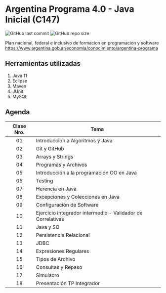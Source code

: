 # Argentina Programa 4.0 - Java Inicial (C147)
![GitHub last commit](https://img.shields.io/github/last-commit/sanchezih/ap40-c147)
![GitHub repo size](https://img.shields.io/github/repo-size/sanchezih/ap40-c147)

Plan nacional, federal e inclusivo de formacion en programacion y software \
https://www.argentina.gob.ar/economia/conocimiento/argentina-programa

## Herramientas utilizadas
1. Java 11
2. Eclipse
3. Maven
4. JUnit
5. MySQL

## Agenda

| Clase Nro. | Tema |
|:-:|---|
| 01|   Introduccion a Algoritmos y Java							|
| 02|	Git y GitHub												|
| 03|	Arrays y Strings											|
| 04|	Programas y Archivos										|
| 05|	Introducción a la programación OO en Java					|
| 06|	Testing														|
| 07|	Herencia en Java											|
| 08|	Excepciones y Colecciones en Java							|
| 09|	Configuración de Software									|
| 10|	Ejercicio integrador intermedio - Validador de Correlativas	|
| 11|	Java y SO													|
| 12|	Persistencia Relacional										|
| 13|	JDBC														|
| 14|	Expresiones Regulares										|
| 15|	Tipos de Archivo											|
| 16|	Consultas y Repaso 											|
| 17|	Simulacro													|
| 18|	Presentación TP Integrador									|
